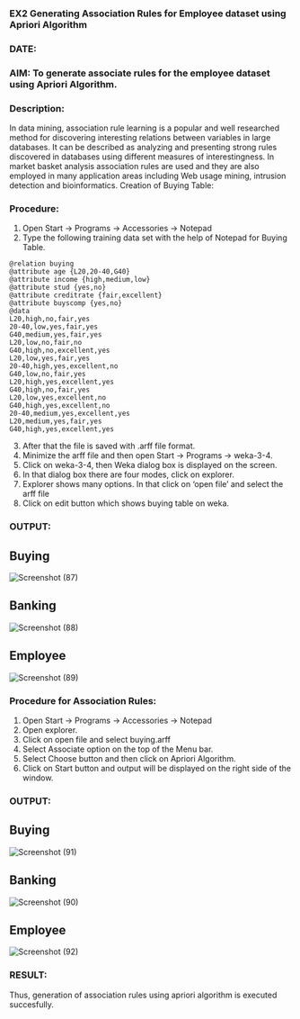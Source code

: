 ### EX2 Generating Association Rules for Employee dataset using Apriori Algorithm
### DATE: 
### AIM: To generate associate rules for the employee dataset using Apriori Algorithm.
### Description:
In data mining, association rule learning is a popular and well researched method for discovering interesting
relations between variables in large databases. It can be described as analyzing and presenting strong rules discovered
in databases using different measures of interestingness. In market basket analysis association rules are used and they
are also employed in many application areas including Web usage mining, intrusion detection and bioinformatics.
Creation of Buying Table:
### Procedure:
1) Open Start -> Programs -> Accessories -> Notepad
2) Type the following training data set with the help of Notepad for Buying Table.

```
@relation buying
@attribute age {L20,20-40,G40}
@attribute income {high,medium,low}
@attribute stud {yes,no}
@attribute creditrate {fair,excellent}
@attribute buyscomp {yes,no}
@data
L20,high,no,fair,yes
20-40,low,yes,fair,yes
G40,medium,yes,fair,yes
L20,low,no,fair,no
G40,high,no,excellent,yes
L20,low,yes,fair,yes
20-40,high,yes,excellent,no
G40,low,no,fair,yes
L20,high,yes,excellent,yes
G40,high,no,fair,yes
L20,low,yes,excellent,no
G40,high,yes,excellent,no
20-40,medium,yes,excellent,yes
L20,medium,yes,fair,yes
G40,high,yes,excellent,yes
```
3) After that the file is saved with .arff file format.
4) Minimize the arff file and then open Start -> Programs -> weka-3-4.
5) Click on weka-3-4, then Weka dialog box is displayed on the screen.
6) In that dialog box there are four modes, click on explorer.
7) Explorer shows many options. In that click on ‘open file’ and select the arff file
8) Click on edit button which shows buying table on weka.
### OUTPUT:
## Buying 
![Screenshot (87)](https://github.com/Ritika-2706/WDM_EXP2/assets/93427238/300e8fa1-26d6-4368-af5b-5167650f4036)

## Banking
![Screenshot (88)](https://github.com/Ritika-2706/WDM_EXP2/assets/93427238/b3550501-c5bf-42ec-993f-12efd712f1d2)

## Employee
![Screenshot (89)](https://github.com/Ritika-2706/WDM_EXP2/assets/93427238/c71981ec-bafb-4a0d-8b3e-fec757512b76)





### Procedure for Association Rules:
1) Open Start -> Programs -> Accessories -> Notepad
2) Open explorer.
3) Click on open file and select buying.arff
4) Select Associate option on the top of the Menu bar.
5) Select Choose button and then click on Apriori Algorithm.
6) Click on Start button and output will be displayed on the right side of the window.

### OUTPUT:
## Buying 
![Screenshot (91)](https://github.com/Ritika-2706/WDM_EXP2/assets/93427238/72695275-86b1-4aea-9240-9cb47e809c00)


## Banking
![Screenshot (90)](https://github.com/Ritika-2706/WDM_EXP2/assets/93427238/0c5b6971-4a7c-4f01-b65b-2b522fb5110e)


## Employee
![Screenshot (92)](https://github.com/Ritika-2706/WDM_EXP2/assets/93427238/65767a77-084d-4771-84f9-7ae88f8a3310)



### RESULT: 
Thus, generation of association rules using apriori algorithm is executed succesfully.
